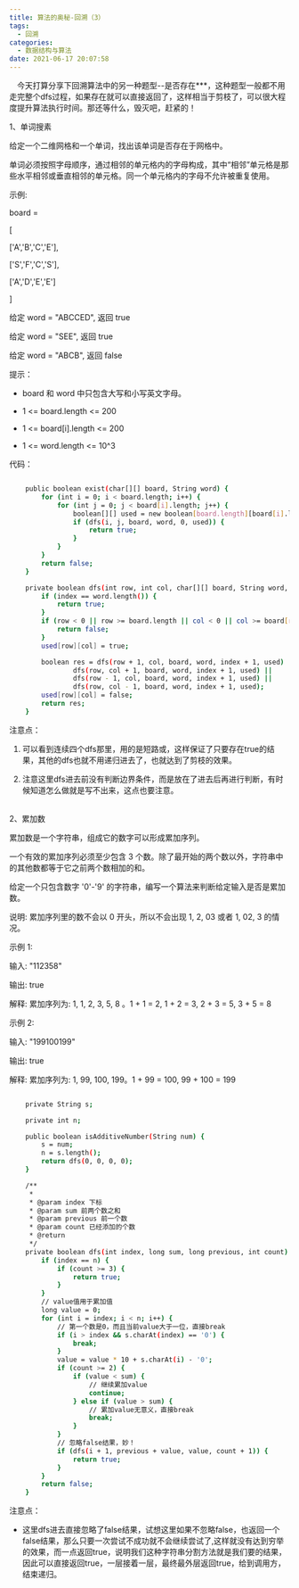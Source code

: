 ```yaml
---
title: 算法的奥秘-回溯（3）
tags:
  - 回溯
categories:
  - 数据结构与算法
date: 2021-06-17 20:07:58
---
```


&ensp;&ensp;今天打算分享下回溯算法中的另一种题型--是否存在***，这种题型一般都不用走完整个dfs过程，如果存在就可以直接返回了，这样相当于剪枝了，可以很大程度提升算法执行时间。那还等什么，毁灭吧，赶紧的！

    
1、单词搜素

给定一个二维网格和一个单词，找出该单词是否存在于网格中。

单词必须按照字母顺序，通过相邻的单元格内的字母构成，其中“相邻”单元格是那些水平相邻或垂直相邻的单元格。同一个单元格内的字母不允许被重复使用。

示例:

board =

[

  ['A','B','C','E'],

  ['S','F','C','S'],

  ['A','D','E','E']

]

给定 word = "ABCCED", 返回 true

给定 word = "SEE", 返回 true

给定 word = "ABCB", 返回 false

提示：

* board 和 word 中只包含大写和小写英文字母。

* 1 <= board.length <= 200

* 1 <= board[i].length <= 200

* 1 <= word.length <= 10^3

代码：
```bash

    public boolean exist(char[][] board, String word) {
        for (int i = 0; i < board.length; i++) {
            for (int j = 0; j < board[i].length; j++) {
                boolean[][] used = new boolean[board.length][board[i].length];
                if (dfs(i, j, board, word, 0, used)) {
                    return true;
                }
            }
        }
        return false;
    }

    private boolean dfs(int row, int col, char[][] board, String word, int index, boolean[][] used) {
        if (index == word.length()) {
            return true;
        }
        if (row < 0 || row >= board.length || col < 0 || col >= board[row].length || board[row][col] != word.charAt(index) || used[row][col]) {
            return false;
        }
        used[row][col] = true;

        boolean res = dfs(row + 1, col, board, word, index + 1, used) ||
                dfs(row, col + 1, board, word, index + 1, used) ||
                dfs(row - 1, col, board, word, index + 1, used) ||
                dfs(row, col - 1, board, word, index + 1, used);
        used[row][col] = false;
        return res;
    }
```

注意点：

1. 可以看到连续四个dfs那里，用的是短路或，这样保证了只要存在true的结果，其他的dfs也就不用递归进去了，也就达到了剪枝的效果。

2. 注意这里dfs进去前没有判断边界条件，而是放在了进去后再进行判断，有时候知道怎么做就是写不出来，这点也要注意。

<br>
2、累加数

累加数是一个字符串，组成它的数字可以形成累加序列。

一个有效的累加序列必须至少包含 3 个数。除了最开始的两个数以外，字符串中的其他数都等于它之前两个数相加的和。

给定一个只包含数字 '0'-'9' 的字符串，编写一个算法来判断给定输入是否是累加数。

说明: 累加序列里的数不会以 0 开头，所以不会出现 1, 2, 03 或者 1, 02, 3 的情况。

示例 1:

输入: "112358"

输出: true 

解释: 累加序列为: 1, 1, 2, 3, 5, 8 。1 + 1 = 2, 1 + 2 = 3, 2 + 3 = 5, 3 + 5 = 8

示例 2:

输入: "199100199"

输出: true 

解释: 累加序列为: 1, 99, 100, 199。1 + 99 = 100, 99 + 100 = 199

```bash

    private String s;

    private int n;

    public boolean isAdditiveNumber(String num) {
        s = num;
        n = s.length();
        return dfs(0, 0, 0, 0);
    }

    /**
     *
     * @param index 下标
     * @param sum 前两个数之和
     * @param previous 前一个数
     * @param count 已经添加的个数
     * @return
     */
    private boolean dfs(int index, long sum, long previous, int count) {
        if (index == n) {
            if (count >= 3) {
                return true;
            }
        }
        // value值用于累加值
        long value = 0;
        for (int i = index; i < n; i++) {
            // 第一个数是0，而且当前value大于一位，直接break
            if (i > index && s.charAt(index) == '0') {
                break;
            }
            value = value * 10 + s.charAt(i) - '0';
            if (count >= 2) {
                if (value < sum) {
                    // 继续累加value
                    continue;
                } else if (value > sum) {
                    // 累加value无意义，直接break
                    break;
                }
            }
            // 忽略false结果，妙！
            if (dfs(i + 1, previous + value, value, count + 1)) {
                return true;
            }
        }
        return false;
    }
```

注意点：
* 这里dfs进去直接忽略了false结果，试想这里如果不忽略false，也返回一个false结果，那么只要一次尝试不成功就不会继续尝试了,这样就没有达到穷举的效果，而一点返回true，说明我们这种字符串分割方法就是我们要的结果，因此可以直接返回true，一层接着一层，最终最外层返回true，给到调用方，结束递归。